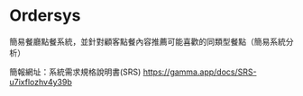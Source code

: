 # Ordersys
簡易餐廳點餐系統，並針對顧客點餐內容推薦可能喜歡的同類型餐點（簡易系統分析）

簡報網址：系統需求規格說明書(SRS)
https://gamma.app/docs/SRS-u7ixflozhv4y39b
